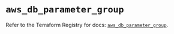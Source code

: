 # `aws_db_parameter_group`

Refer to the Terraform Registry for docs: [`aws_db_parameter_group`](https://registry.terraform.io/providers/hashicorp/aws/6.6.0/docs/resources/db_parameter_group).
